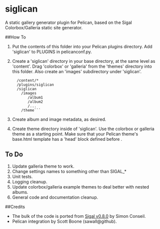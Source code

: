 siglican
========

A static gallery generator plugin for Pelican, based on the Sigal
Colorbox/Galleria static site generator.

##How To
1. Put the contents of this folder into your Pelican plugins directory. Add
   'siglican' to PLUGINS in pelicanconf.py.
2. Create a 'siglican' directory in your base directory, at the same level as
   'content'. Drag 'colorbox' or 'galleria' from the 'themes' directory into
   this folder. Also create an 'images' subdirectory under 'siglican'.

   ```/site
     /content/*
     /plugins/siglican
     /siglican
       /images
          /album1
          /album2
          /...
       /theme```

3. Create album and image metadata, as desired.
5. Create theme directory inside of 'siglican'. Use the colorbox or galleria
   theme as a starting point. Make sure that your Pelican theme's base.html
   template has a 'head' block defined before </head>.

## To Do
1. Update galleria theme to work.
2. Change settings names to something other than SIGAL_*
3. Unit tests.
4. Logging cleanup.
5. Update colorbox/galleria example themes to deal better with nested albums.
6. General code and documentation cleanup.
   
##Credits
* The bulk of the code is ported from [Sigal v0.8.0](http://sigal.saimon.org/) by Simon Conseil.
* Pelican integration by Scott Boone (sawall@github).